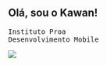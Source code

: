 ## Olá, sou o Kawan!
<kbd>Instituto Proa </kbd><br>
<kbd>Desenvolvimento Mobile <kbd><br>
<div>
  <img src= "https://github-readme-stats.vercel.app/api?username=KawanTurchiai&show_icons=true&theme=dark)" />
</div>


<!--
**KawanTurchiai/KawanTurchiai** is a ✨ _special_ ✨ repository because its `README.md` (this file) appears on your GitHub profile.

Here are some ideas to get you started:

- 🔭 I’m currently working on ...
- 🌱 I’m currently learning ...
- 👯 I’m looking to collaborate on ...
- 🤔 I’m looking for help with ...
- 💬 Ask me about ...
- 📫 How to reach me: ...
- 😄 Pronouns: ...
- ⚡ Fun fact: ...
-->
